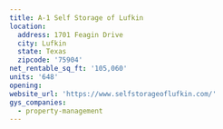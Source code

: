 ```yaml
---
title: A-1 Self Storage of Lufkin
location:
  address: 1701 Feagin Drive
  city: Lufkin
  state: Texas
  zipcode: '75904'
net_rentable_sq_ft: '105,060'
units: '648'
opening:
website_url: 'https://www.selfstorageoflufkin.com/'
gys_companies:
  - property-management
---
```


